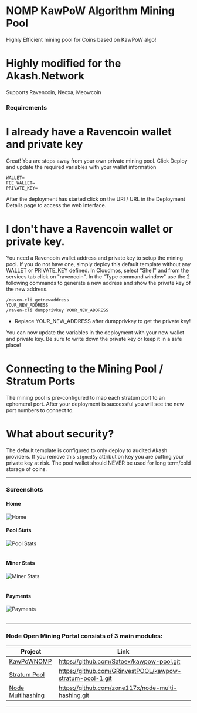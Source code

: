 # NOMP KawPoW Algorithm Mining Pool
Highly Efficient mining pool for Coins based on KawPoW algo!

# Highly modified for the Akash.Network
Supports Ravencoin, Neoxa, Meowcoin

### Requirements

# I already have a Ravencoin wallet and private key

Great! You are steps away from your own private mining pool.  Click Deploy and update the required variables with your wallet information

```
WALLET=
FEE_WALLET=
PRIVATE_KEY=
```

After the deployment has started click on the URI / URL in the Deployment Details page to access the web interface.

# I don't have a Ravencoin wallet or private key.

You need a Ravencoin wallet address and private key to setup the mining pool.  If you do not have one, simply deploy this default template without any WALLET or PRIVATE_KEY defined.
In Cloudmos, select "Shell" and from the services tab click on "ravencoin".  In the "Type command window" use the 2 following commands to generate a new address and show the private key of the new address.

```
/raven-cli getnewaddress
YOUR_NEW_ADDRESS
/raven-cli dumpprivkey YOUR_NEW_ADDRESS
```
* Replace YOUR_NEW_ADDRESS after dumpprivkey to get the private key!

You can now update the variables in the deployment with your new wallet and private key.  Be sure to write down the private key or keep it in a safe place!

# Connecting to the Mining Pool / Stratum Ports

The mining pool is pre-configured to map each stratum port to an ephemeral port.  After your deployment is successful you will see the new port numbers to connect to.

# What about security?  

The default template is configured to only deploy to audited Akash providers.  If you remove this `signedBy` attribution key you are putting your private key at risk.
The pool wallet should NEVER be used for long term/cold storage of coins.

-------
### Screenshots
#### Home<br />
![Home](https://raw.githubusercontent.com/Satoex/kawpow-pool/master/docs/frontend/home.png)

#### Pool Stats<br />
![Pool Stats](https://raw.githubusercontent.com/Satoex/kawpow-pool/master/docs/frontend/poolstats.png)<br /><br />

#### Miner Stats<br />
![Miner Stats](https://raw.githubusercontent.com/Satoex/kawpow-pool/master/docs/frontend/minerstats.png)<br /><br />

#### Payments<br />
![Payments](https://raw.githubusercontent.com/Satoex/kawpow-pool/master/docs/frontend/payments.png)<br /><br />

-------
### Node Open Mining Portal consists of 3 main modules:
| Project | Link |
| ------------- | ------------- |
| [KawPoWNOMP](https://github.com/Satoex/kawpow-pool.git) | https://github.com/Satoex/kawpow-pool.git |
| [Stratum Pool](https://github.com/GRinvestPOOL/kawpow-stratum-pool-1.git) | https://github.com/GRinvestPOOL/kawpow-stratum-pool-1.git |
| [Node Multihashing](https://github.com/zone117x/node-multi-hashing.git) | https://github.com/zone117x/node-multi-hashing.git |

-------
